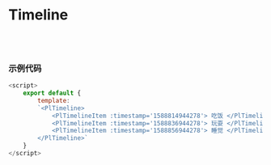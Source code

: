 # Timeline

<br>

<!-- STORY -->

<br>

### 示例代码

```js
<script>
    export default {
        template:
        `<PlTimeline>
            <PlTimelineItem :timestamp='1588814944278'> 吃饭 </PlTimelineItem>
            <PlTimelineItem :timestamp='1588836944278'> 玩耍 </PlTimelineItem>
            <PlTimelineItem :timestamp='1588856944278'> 睡觉 </PlTimelineItem>
        </PlTimeline>`
    }
</script>
```

